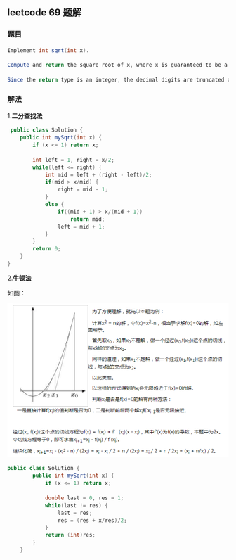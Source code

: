 ## leetcode 69 题解

### 题目
```java
Implement int sqrt(int x).

Compute and return the square root of x, where x is guaranteed to be a non-negative integer.

Since the return type is an integer, the decimal digits are truncated and only the integer part of the result is returned.

```

### 解法
1.**二分查找法**
```Java
 public class Solution {
    public int mySqrt(int x) {
        if (x <= 1) return x;

        int left = 1, right = x/2;
        while(left <= right) {
            int mid = left + (right - left)/2;
            if(mid > x/mid) {
                right = mid - 1;
            }
            else {
                if((mid + 1) > x/(mid + 1))
                    return mid;
                left = mid + 1;
            }
        }
        return 0;
    }
}
```
2.**牛顿法**

如图：

![image may be lost](https://github.com/Jack10001/CSLearning/blob/master/leetcode/images/newton.png)
```Java
public class Solution {
	    public int mySqrt(int x) {
	        if (x <= 1) return x;

	        double last = 0, res = 1;
	        while(last != res) {
	            last = res;
	            res = (res + x/res)/2;
	        }
	        return (int)res;
	    }
	}
```

